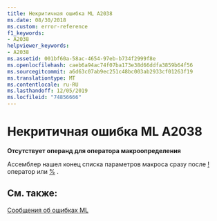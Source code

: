 ```yaml
---
title: Некритичная ошибка ML A2038
ms.date: 08/30/2018
ms.custom: error-reference
f1_keywords:
- A2038
helpviewer_keywords:
- A2038
ms.assetid: 001bf60a-58ac-4654-97eb-b734f2999f8e
ms.openlocfilehash: caeb6a94ac74f07ba173e38d66ddfa3859b64f56
ms.sourcegitcommit: a6d63c07ab9ec251c48bc003ab2933cf01263f19
ms.translationtype: MT
ms.contentlocale: ru-RU
ms.lasthandoff: 12/05/2019
ms.locfileid: "74856666"
---
```

# <a name="ml-nonfatal-error-a2038"></a>Некритичная ошибка ML A2038

**Отсутствует операнд для оператора макроопределения**

Ассемблер нашел конец списка параметров макроса сразу после [!](../../assembler/masm/operator-logical-not-masm-run-time.md) оператор или [%](../../assembler/masm/operator-percent.md) .

## <a name="see-also"></a>См. также:

[Сообщения об ошибках ML](../../assembler/masm/ml-error-messages.md)<br/>